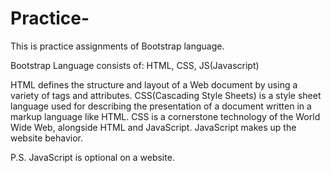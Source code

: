 # Practice-
This is practice assignments of Bootstrap language.

Bootstrap Language consists of: HTML, CSS, JS(Javascript)

HTML defines the structure and layout of a Web document by using a variety of tags and attributes.
CSS(Cascading Style Sheets) is a style sheet language used for describing the presentation of a document written in a markup language like HTML. CSS is a cornerstone technology of the World Wide Web, alongside HTML and JavaScript.
JavaScript makes up the website behavior.


P.S. JavaScript is optional on a website.
